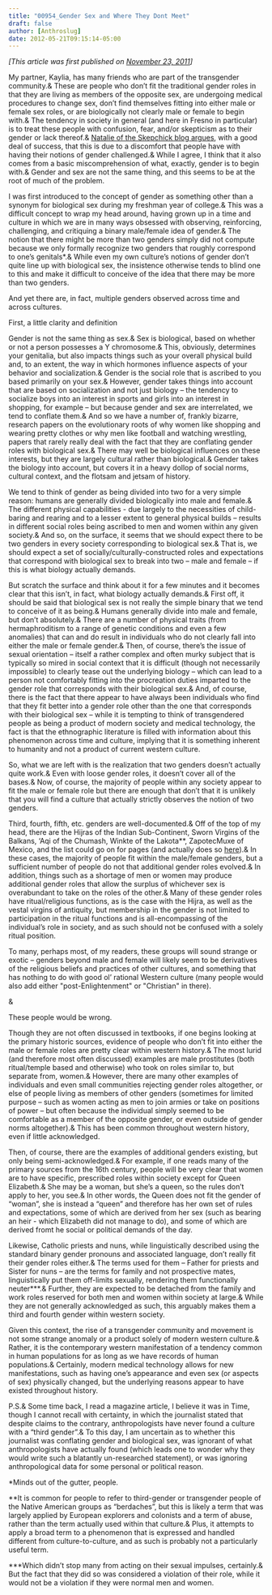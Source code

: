 ```yaml
---
title: "00954_Gender Sex and Where They Dont Meet"
draft: false
author: [Anthroslug]
date: 2012-05-21T09:15:14-05:00
---
```


_[This article was first published on [November 23, 2011](http://www.anthroslug.blogspot.com/2011/11/gender-sex-and-where-they-dont-meet.html)]_

My partner, Kaylia, has many friends who are part of the transgender community.&  These are people who don’t fit the traditional gender roles in that they are living as members of the opposite sex, are undergoing medical procedures to change sex, don’t find themselves fitting into either male or female sex roles, or are biologically not clearly male or female to begin with.&  The tendency in society in general (and here in Fresno in particular) is to treat these people with confusion, fear, and/or skepticism as to their gender or lack thereof.&  [Natalie of the Skepchick blog argues](http://skepchick.org/2011/11/transkeptuality-gatekeeping-and-the-value-of-critical-thought/), with a good deal of success, that this is due to a discomfort that people have with having their notions of gender challenged.&  While I agree, I think that it also comes from a basic miscomprehension of what, exactly, gender is to begin with.&  Gender and sex are not the same thing, and this seems to be at the root of much of the problem.

I was first introduced to the concept of gender as something other than a synonym for biological sex during my freshman year of college.&  This was a difficult concept to wrap my head around, having grown up in a time and culture in which we are in many ways obsessed with observing, reinforcing, challenging, and critiquing a binary male/female idea of gender.&  The notion that there might be more than two genders simply did not compute because we only formally recognize two genders that roughly correspond to one’s genitals*.&  While even my own culture’s notions of gender don’t quite line up with biological sex, the insistence otherwise tends to blind one to this and make it difficult to conceive of the idea that there may be more than two genders.

And yet there are, in fact, multiple genders observed across time and across cultures.

First, a little clarity and definition 

Gender is not the same thing as sex.&  Sex is biological, based on whether or not a person possesses a Y chromosome.&  This, obviously, determines your genitalia, but also impacts things such as your overall physical build and, to an extent, the way in which hormones influence aspects of your behavior and socialization.&  Gender is the social role that is ascribed to you based primarily on your sex.&  However, gender takes things into account that are based on socialization and not just biology – the tendency to socialize boys into an interest in sports and girls into an interest in shopping, for example – but because gender and sex are interrelated, we tend to conflate them.&  And so we have a number of, frankly bizarre, research papers on the evolutionary roots of why women like shopping and wearing pretty clothes or why men like football and watching wrestling, papers that rarely really deal with the fact that they are conflating gender roles with biological sex.&  There may well be biological influences on these interests, but they are largely cultural rather than biological.&  Gender takes the biology into account, but covers it in a heavy dollop of social norms, cultural context, and the flotsam and jetsam of history.

We tend to think of gender as being divided into two for a very simple reason: humans are generally divided biologically into male and female.&  The different physical capabilities - due largely to the necessities of child-baring and rearing and to a lesser extent to general physical builds – results in different social roles being ascribed to men and women within any given society.&  And so, on the surface, it seems that we should expect there to be two genders in every society corresponding to biological sex.&  That is, we should expect a set of socially/culturally-constructed roles and expectations that correspond with biological sex to break into two – male and female – if this is what biology actually demands.

But scratch the surface and think about it for a few minutes and it becomes clear that this isn’t, in fact, what biology actually demands.&  First off, it should be said that biological sex is not really the simple binary that we tend to conceive of it as being.&  Humans generally divide into male and female, but don’t absolutely.&  There are a number of physical traits (from hermaphroditism to a range of genetic conditions and even a few anomalies) that can and do result in individuals who do not clearly fall into either the male or female gender.&  Then, of course, there’s the issue of sexual orientation – itself a rather complex and often murky subject that is typically so mired in social context that it is difficult (though not necessarily impossible) to clearly tease out the underlying biology – which can lead to a person not comfortably fitting into the procreation duties imparted to the gender role that corresponds with their biological sex.&  And, of course, there is the fact that there appear to have always been individuals who find that they fit better into a gender role other than the one that corresponds with their biological sex – while it is tempting to think of transgendered people as being a product of modern society and medical technology, the fact is that the ethnographic literature is filled with information about this phenomenon across time and culture, implying that it is something inherent to humanity and not a product of current western culture.

So, what we are left with is the realization that two genders doesn’t actually quite work.&  Even with loose gender roles, it doesn’t cover all of the bases.&  Now, of course, the majority of people within any society appear to fit the male or female role but there are enough that don’t that it is unlikely that you will find a culture that actually strictly observes the notion of two genders.

Third, fourth, fifth, etc. genders are well-documented.&  Off of the top of my head, there are the Hijras of the Indian Sub-Continent, Sworn Virgins of the Balkans, ‘Aqi of the Chumash, Winkte of the Lakota**, ZapotecMuxe of Mexico, and the list could go on for pages (and actually does so [here](http://en.wikipedia.org/wiki/Third_gender)).&  In these cases, the majority of people fit within the male/female genders, but a sufficient number of people do not that additional gender roles evolved.&  In addition, things such as a shortage of men or women may produce additional gender roles that allow the surplus of whichever sex is overabundant to take on the roles of the other.&  Many of these gender roles have ritual/religious functions, as is the case with the Hijra, as well as the vestal virgins of antiquity, but membership in the gender is not limited to participation in the ritual functions and is all-encompassing of the individual’s role in society, and as such should not be confused with a solely ritual position.

To many, perhaps most, of my readers, these groups will sound strange or exotic – genders beyond male and female will likely seem to be derivatives of the religious beliefs and practices of other cultures, and something that has nothing to do with good ol’ rational Western culture (many people would also add either "post-Enlightenment" or "Christian" in there).

& 

These people would be wrong.

Though they are not often discussed in textbooks, if one begins looking at the primary historic sources, evidence of people who don’t fit into either the male or female roles are pretty clear within western history.&  The most lurid (and therefore most often discussed) examples are male prostitutes (both ritual/temple based and otherwise) who took on roles similar to, but separate from, women.&  However, there are many other examples of individuals and even small communities rejecting gender roles altogether, or else of people living as members of other genders (sometimes for limited purpose – such as women acting as men to join armies or take on positions of power – but often because the individual simply seemed to be comfortable as a member of the opposite gender, or even outside of gender norms altogether).&  This has been common throughout western history, even if little acknowledged.

Then, of course, there are the examples of additional genders existing, but only being semi-acknowledged.&  For example, if one reads many of the primary sources from the 16th century, people will be very clear that women are to have specific, prescribed roles within society except for Queen Elizabeth.&  She may be a woman, but she’s a queen, so the rules don’t apply to her, you see.&  In other words, the Queen does not fit the gender of “woman”, she is instead a “queen” and therefore has her own set of rules and expectations, some of which are derived from her sex (such as bearing an heir - which Elizabeth did not manage to do), and some of which are derived fromt he social or political demands of the day.

Likewise, Catholic priests and nuns, while linguistically described using the standard binary gender pronouns and associated language, don’t really fit their gender roles either.&  The terms used for them – Father for priests and Sister for nuns – are the terms for family and not prospective mates, linguistically put them off-limits sexually, rendering them functionally neuter***.&  Further, they are expected to be detached from the family and work roles reserved for both men and women within society at large.&  While they are not generally acknowledged as such, this arguably makes them a third and fourth gender within western society.

Given this context, the rise of a transgender community and movement is not some strange anomaly or a product solely of modern western culture.&  Rather, it is the contemporary western manifestation of a tendency common in human populations for as long as we have records of human populations.&  Certainly, modern medical technology allows for new manifestations, such as having one’s appearance and even sex (or aspects of sex) physically changed, but the underlying reasons appear to have existed throughout history.

P.S.&  Some time back, I read a magazine article, I believe it was in Time, though I cannot recall with certainty, in which the journalist stated that despite claims to the contrary, anthropologists have never found a culture with a “third gender”.&  To this day, I am uncertain as to whether this journalist was conflating gender and biological sex, was ignorant of what anthropologists have actually found (which leads one to wonder why they would write such a blatantly un-researched statement), or was ignoring anthropological data for some personal or political reason.

*Minds out of the gutter, people.

**It is common for people to refer to third-gender or transgender people of the Native American groups as “berdaches”, but this is likely a term that was largely applied by European explorers and colonists and a term of abuse, rather than the term actually used within that culture.&  Plus, it attempts to apply a broad term to a phenomenon that is expressed and handled different from culture-to-culture, and as such is probably not a particularly useful term.

***Which didn’t stop many from acting on their sexual impulses, certainly.&  But the fact that they did so was considered a violation of their role, while it would not be a violation if they were normal men and women.